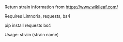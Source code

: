 Return strain information from https://www.wikileaf.com/

Requires Limnoria, requests, bs4

pip install requests bs4

Usage: strain (strain name)
